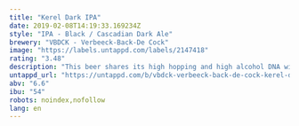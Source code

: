 ```yaml
---
title: "Kerel Dark IPA"
date: 2019-02-08T14:19:33.169234Z
style: "IPA - Black / Cascadian Dark Ale"
brewery: "VBDCK - Verbeeck-Back-De Cock"
image: "https://labels.untappd.com/labels/2147418"
rating: "3.48"
description: "This beer shares its high hopping and high alcohol DNA with its paler IPA sibling, but like a stout or a porter, it gets its darker colour from roasted and dark malted barley, which also deepens the flavours a bit. It’s rich, hoppy and a bit sweet but still light on its feet."
untappd_url: "https://untappd.com/b/vbdck-verbeeck-back-de-cock-kerel-dark-ipa/2147418"
abv: "6.6"
ibu: "54"
robots: noindex,nofollow
lang: en
---
```

